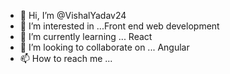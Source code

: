 - 👋 Hi, I’m @VishalYadav24
- 👀 I’m interested in ...Front end web development
- 🌱 I’m currently learning ... React
- 💞️ I’m looking to collaborate on ... Angular
- 📫 How to reach me ...

<!---
VishalYadav24/VishalYadav24 is a ✨ special ✨ repository because its `README.md` (this file) appears on your GitHub profile.
You can click the Preview link to take a look at your changes.
--->
